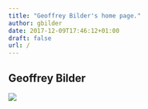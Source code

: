 ```yaml
---
title: "Geoffrey Bilder's home page."
author: gbilder
date: 2017-12-09T17:46:12+01:00
draft: false
url: /
---
```


## Geoffrey Bilder

<img src="/img/gbilder.svg"></img>
